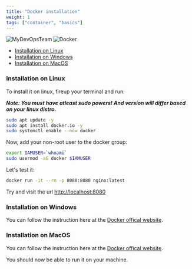 ```yaml
---
title: "Docker installation"
weight: 1
tags: ["container", "basics"]
---
```


![MyDevOpsTeam](/images/MyDevOpsTeam-Logo.png?width=20pc)
![Docker](/images/docker-icon.png?width=15pc)

- [Installation on Linux](#installation-on-linux)
- [Installation on Windows](#installation-on-windows)
- [Installation on MacOS](#installation-on-macos)

### Installation on Linux

To install it on linux, fireup your terminal and run:

**_Note: You must have atleast sudo powers! And version will differ based on your linux distro._**

```bash
sudo apt update -y
sudo apt install docker.io -y
sudo systemctl enable --now docker
```

Now, add your non-root user to the docker group:

```bash
export IAMUSER=`whoami`
sudo usermod -aG docker $IAMUSER
```

Let's test it:

```bash
docker run -it --rm -p 8080:8080 nginx:latest
```

Try and visit the url [http://localhost:8080](http://localhost:8080)

### Installation on Windows

You can follow the instruction here at the [Docker offical website](https://docs.docker.com/desktop/install/windows-install/).

### Installation on MacOS

You can follow the instruction here at the [Docker offical website](https://docs.docker.com/desktop/install/mac-install/).

You should now be able to run it on your machine.
